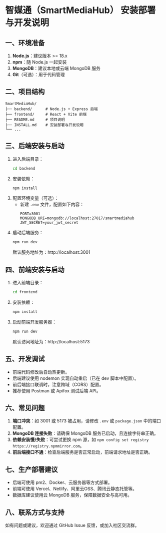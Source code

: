 # 智媒通（SmartMediaHub） 安装部署与开发说明

## 一、环境准备

1. **Node.js**：建议版本 >= 18.x
2. **npm**：随 Node.js 一起安装
3. **MongoDB**：建议本地或云端 MongoDB 服务
4. **Git**（可选）：用于代码管理

## 二、项目结构
```
SmartMediaHub/
├── backend/      # Node.js + Express 后端
├── frontend/     # React + Vite 前端
├── README.md     # 项目说明
├── INSTALL.md    # 安装部署与开发说明
└── ...
```

## 三、后端安装与启动

1. 进入后端目录：
   ```bash
   cd backend
   ```
2. 安装依赖：
   ```bash
   npm install
   ```
3. 配置环境变量（可选）：
   - 新建 `.env` 文件，配置如下内容：
     ```env
     PORT=3001
     MONGODB_URI=mongodb://localhost:27017/smartmediahub
     JWT_SECRET=your_jwt_secret
     ```
4. 启动后端服务：
   ```bash
   npm run dev
   ```
   默认服务地址为：http://localhost:3001

## 四、前端安装与启动

1. 进入前端目录：
   ```bash
   cd frontend
   ```
2. 安装依赖：
   ```bash
   npm install
   ```
3. 启动前端开发服务器：
   ```bash
   npm run dev
   ```
   默认访问地址为：http://localhost:5173

## 五、开发调试

- 前端代码修改后自动热更新。
- 后端建议使用 nodemon 实现自动重启（已在 dev 脚本中配置）。
- 前后端接口联调时，注意跨域（CORS）配置。
- 推荐使用 Postman 或 Apifox 测试后端 API。

## 六、常见问题

1. **端口冲突**：如 3001 或 5173 被占用，请修改 `.env` 或 `package.json` 中的端口配置。
2. **MongoDB 连接失败**：请确保 MongoDB 服务已启动，且连接字符串正确。
3. **依赖安装慢/失败**：可尝试更换 npm 源，如 `npm config set registry https://registry.npmmirror.com`。
4. **前后端接口不通**：检查后端服务是否正常启动，前端请求地址是否正确。

## 七、生产部署建议

- 后端可使用 pm2、Docker、云服务器等方式部署。
- 前端可使用 Vercel、Netlify、阿里云OSS、腾讯云静态托管等。
- 数据库建议使用云 MongoDB 服务，保障数据安全与高可用。

## 八、联系方式与支持

如有问题或建议，欢迎通过 GitHub Issue 反馈，或加入社区交流群。 
